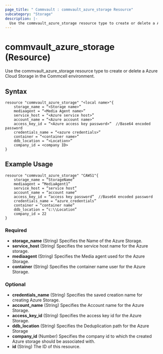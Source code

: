 ```yaml
---
page_title: " Commvault : commvault_azure_storage Resource"
subcategory: "Storage"
description: |-
  Use the commvault_azure_storage resource type to create or delete a Azure Cloud Storage in the Commcell environment.
---
```


# commvault_azure_storage (Resource)

Use the commvault_azure_storage resource type to create or delete a Azure Cloud Storage in the Commcell environment.


## Syntax

```
resource "commvault_azure_storage" "<local name>"{
	storage_name = “<Storage name>”
	mediaagent = “<Media Agent name>”
	service_host = “<Azure service host>”
	account_name = “<Azure account name>”
	access_key_id = “<Azure access key password>”  //Base64 encoded password
	credentials_name = “<azure credentials>”
	container = “<container name>”
	ddb_location = “<Location>”
	company_id = <company ID>
}
```

## Example Usage

```
resource "commvault_azure_storage" "CAWS1"{
	storage_name = “StorageName”
	mediaagent = “MediaAgent1”
	service_host = “service host”
	account_name = “account name”
	access_key_id = “access key password”  //Base64 encoded password
	credentials_name = “azure_credentials”
	container = “container name”
	ddb_location = “c:\\Location”
	company_id = 22
}

```

### Required

- **storage_name** (String) Specifies the Name of the Azure Storage.
- **service_host** (String) Specifies the service host name for the Azure storage.
- **mediaagent** (String) Specifies the Media agent used for the Azure Storage.
- **container** (String) Specifies the container name user for the Azure Storage.

### Optional

- **credentials_name** (String) Specifies the saved creation name for creating Azure Storage.
- **account_name** (String) Specifies the Account name for the Azure Storage.
- **access_key_id** (String) Specifies the access key id for the Azure Storage.
- **ddb_location** (String) Specifies the Deduplication path for the Azure Storage
- **company_id** (Number) Specifies the company id to which the created Azure storage should be associated with.
- **id** (String) The ID of this resource.
